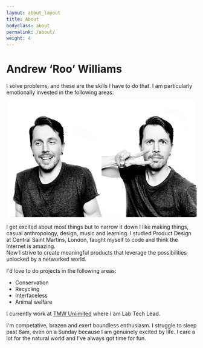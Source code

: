 ```yaml
---
layout: about_layout
title: About
bodyclass: about
permalink: /about/
weight: 4
---
```


<h1 class="section-title">Andrew ‘Roo’ Williams</h1>


<p class="tagline">I solve problems, and these are the skills I have to do that. I am particularly emotionally invested in the following areas:</p>

<img src="/assets/images/roowilliams.jpg" />


I get excited about most things but to narrow it down I like making things, casual anthropology, design, music and learning. I studied Product Design at Central Saint Martins, London, taught myself to code and think the Internet is amazing.  
Now I strive to create meaningful products that leverage the possibilities unlocked by a networked world.

I'd love to do projects in the following areas:

- Conservation
- Recycling
- Interfaceless
- Animal welfare


I currently work at <a href="http://wwww.tmwunlimited.com" target="_blank">TMW Unlimited</a> where I am Lab Tech Lead.

I'm competative, brazen and exert boundless enthusiasm. I struggle to sleep past 8am, even on a Sunday because I am genuinely excited by life. I care a lot for the natural world and I've always got time for fun.
